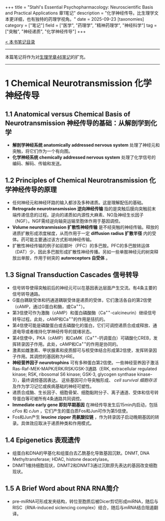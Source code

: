 +++
title = "Stahl's Essential Psychopharmacology: Neuroscientific Basis and Practical Applications 章1笔记"
description = "化学神经传导。比生理学文本更详细，也有独特的药理学视角。"
date = 2025-09-23
[taxonomies]
category = ["笔记"]
field = ["医学", "药理学", "精神药理学", "神经科学"]
tag = ["突触", "神经递质", "化学神经传导"]
+++

[< 本书笔记目录](@/blog/20250919-psychopharmacology-note-index.md)

---
本篇笔记将作为对[生理学章46笔记](@/blog/20250823-physiology-note-unit-9.md#46-organization-of-the-nervous-system-basic-functions-of-synapses-and-neurotransmitters-shen-jing-xi-tong-de-zu-zhi-tu-hong-de-ji-ben-gong-neng-shen-jing-di-zhi)的扩充。

---
# 1 Chemical Neurotransmission 化学神经传导
## 1.1 Anatomical versus Chemical Basis of Neurotransmission 神经传导的基础：从解剖学到化学
* __解剖学神经系统 anatomically addressed nervous system__ 处理了神经元和突触，将它们作为一个有向图。
* __化学神经系统 chemically addressed nervous system__ 处理了化学信号的编码、解码、传输和发送。

## 1.2 Principles of Chemical Neurotransmission 化学神经传导的原理
* 任何神经元和神经环路的输入都涉及多种递质。这是理解配伍的基础。
* __Retrograde neurotransmission 逆向神经传输__ 指的是突触后膜向突触前末端传递信息的过程。逆向的递质如内源性大麻素、NO及神经生长因子（NGF）。NGF需经逆向轴突运输至胞体作用于基因调控。
* __Volume neurotranmission 扩散性神经传输__ 是不经突触的神经传输。释放的递质扩散形成浓度梯度，从而作用于一定 __diffusion radius 扩散半径__ 内的受体。药可能主要通过该方式影响神经传输。
* 扩散性神经传输的例子如前额叶（PFC）的多巴胺。PFC的多巴胺转运体（DAT）少，因此多巴胺形成扩散性神经传播。另如一些单胺神经元的树突释放出单胺，作用于树突的 __autoreceptors 自受体__ 。

## 1.3 Signal Transduction Cascades 信号转导
* 信号转导使得突触前后的神经元可以在基因表达层面产生交流。有4条主要的信号转导通路。
* G蛋白耦联受体和钙通道耦联受体是递质的受体，它们激活各自的第2信使（cAMP，通过G蛋白和酶，或Ca<sup>++</sup>）。
* 第3信使可作为激酶（cAMP）和蛋白磷酸酶（Ca<sup>++</sup>-calcineurin）继续信号转导过程。此处，cAMP和Ca<sup>++</sup>的作用是拮抗的。
* 第4信使可能是磷酸蛋白或去磷酸化的蛋白，它们可调控递质合成或释放、通道电导或者维持化学神经传导的就绪状态。
* 第4信使中，PKA（cAMP）和CaMK（Ca<sup>++</sup>-钙调蛋白）可磷酸化CREB，发挥转录因子作用。此处，cAMP和Ca<sup>++</sup>的作用是协同的。
* 激素如雌激素、甲状腺素和皮质醇可与核受体结合形成第2信使，发挥转录因子作用。其调控的基因称为HRE。
* __神经营养因子 neurotrophins__ 可有多种蛋白第2信使。一些神经营养因子激活Ras-Raf-MEK-MAPK/ERK/RSK/GSK-3通路（ERK, extracellular regulated kinase; RSK, ribosomal S6 kinase; GSK-3, glycogen synthase kinase-3），最终调控基因表达。
这些基因可介导突触形成、 _cell survival 细胞存活_ 及作为学习记忆或疾病基础的神经可塑性。
* 递质合成酶、生长因子、细胞骨架、细胞黏附分子、离子通道、受体和信号转导蛋白等可被所有4条通路共同调控。
* __Immediate early gene 即刻早期基因__ 在神经传导发生后15min内启动，包括 _cFos_ 和 _cJun_ ，它们产生的蛋白质Fos和Jun可作为第5信使。
* Fos和Jun产生 __leucine zipper 亮氨酸拉链__ ，作为转录因子启动晚期基因的转录。具体效应取决于递质种类和作用模式。

## 1.4 Epigenetics 表观遗传
* 组蛋白和DNA的甲基化和组蛋白去乙酰基化导致基因沉默。DNMT, DNA Methyltransferase; HDAC, histone deacetylase。
* DNMT1维持细胞现状，DNMT2和DNMT3通过沉默原先表达的基因改变细胞现状。

## 1.5 A Brief Word about RNA RNA简介
* pre-miRNA可形成发夹结构，转位至胞质后被Dicer剪切形成miRNA，随后与RISC（RNA-induced siclencing complex）结合，随后与mRNA结合阻遏翻译。
